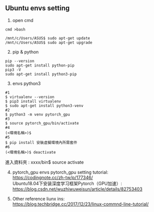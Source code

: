 ## Ubuntu envs setting
01. open cmd
```
cmd >bash
```
```
/mnt/c/Users/ASUS$ sudo apt-get update
/mnt/c/Users/ASUS$ sudo apt-get upgrade
```
02. pip & python
```
pip --version
sudo apt-get install python-pip
pip3 -V 
sudo apt-get install python3-pip
```
03. envs
python3
```
#1
$ virtualenv --version
$ pip3 install virtualenv
$ sudo apt-get install python3-venv
#2
$ python3 -m venv pytorch_gpu
#3
$ source pytorch_gpu/bin/activate
#4
(<環境名稱>)$
#5
$ pip install 安裝虛擬環境內所需套件
#6
(<環境名稱>)$ deactivate
```
進入資料夾 : xxxx/bin$ source activate

04. pytorch_gpu envs
pytorch_gpu setting tutorial:<br>
https://codingnote.cc/zh-tw/p/177346/ <br>
Ubuntu18.04下安装深度学习框架Pytorch（GPU加速）:<br>
https://blog.csdn.net/wuzhiwuweisun/article/details/82753403 <br>

05. Other reference
liunx ins: <br>
https://blog.techbridge.cc/2017/12/23/linux-commnd-line-tutorial/



